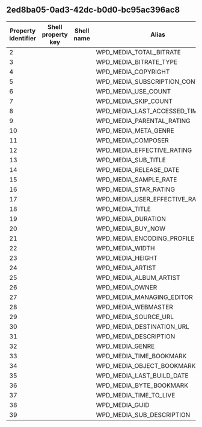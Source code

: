 ## 2ed8ba05-0ad3-42dc-b0d0-bc95ac396ac8

Property identifier | Shell property key | Shell name | Alias
--- | --- | --- | ---
2 |  |  | WPD_MEDIA_TOTAL_BITRATE
3 |  |  | WPD_MEDIA_BITRATE_TYPE
4 |  |  | WPD_MEDIA_COPYRIGHT
5 |  |  | WPD_MEDIA_SUBSCRIPTION_CONTENT_ID
6 |  |  | WPD_MEDIA_USE_COUNT
7 |  |  | WPD_MEDIA_SKIP_COUNT
8 |  |  | WPD_MEDIA_LAST_ACCESSED_TIME
9 |  |  | WPD_MEDIA_PARENTAL_RATING
10 |  |  | WPD_MEDIA_META_GENRE
11 |  |  | WPD_MEDIA_COMPOSER
12 |  |  | WPD_MEDIA_EFFECTIVE_RATING
13 |  |  | WPD_MEDIA_SUB_TITLE
14 |  |  | WPD_MEDIA_RELEASE_DATE
15 |  |  | WPD_MEDIA_SAMPLE_RATE
16 |  |  | WPD_MEDIA_STAR_RATING
17 |  |  | WPD_MEDIA_USER_EFFECTIVE_RATING
18 |  |  | WPD_MEDIA_TITLE
19 |  |  | WPD_MEDIA_DURATION
20 |  |  | WPD_MEDIA_BUY_NOW
21 |  |  | WPD_MEDIA_ENCODING_PROFILE
22 |  |  | WPD_MEDIA_WIDTH
23 |  |  | WPD_MEDIA_HEIGHT
24 |  |  | WPD_MEDIA_ARTIST
25 |  |  | WPD_MEDIA_ALBUM_ARTIST
26 |  |  | WPD_MEDIA_OWNER
27 |  |  | WPD_MEDIA_MANAGING_EDITOR
28 |  |  | WPD_MEDIA_WEBMASTER
29 |  |  | WPD_MEDIA_SOURCE_URL
30 |  |  | WPD_MEDIA_DESTINATION_URL
31 |  |  | WPD_MEDIA_DESCRIPTION
32 |  |  | WPD_MEDIA_GENRE
33 |  |  | WPD_MEDIA_TIME_BOOKMARK
34 |  |  | WPD_MEDIA_OBJECT_BOOKMARK
35 |  |  | WPD_MEDIA_LAST_BUILD_DATE
36 |  |  | WPD_MEDIA_BYTE_BOOKMARK
37 |  |  | WPD_MEDIA_TIME_TO_LIVE
38 |  |  | WPD_MEDIA_GUID
39 |  |  | WPD_MEDIA_SUB_DESCRIPTION

